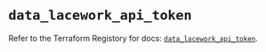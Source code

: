 # `data_lacework_api_token`

Refer to the Terraform Registory for docs: [`data_lacework_api_token`](https://registry.terraform.io/providers/lacework/lacework/1.15.0/docs/data-sources/api_token).
